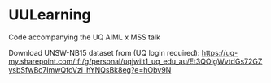 # UULearning
Code accompanying the UQ AIML x MSS talk 

Download UNSW-NB15 dataset from (UQ login required): 
https://uq-my.sharepoint.com/:f:/g/personal/uqjwilt1_uq_edu_au/Et3QOlgWvtdGs72GZysbSfwBc7ImwQfoVzi_hYNQsBk8eg?e=hObv9N 
